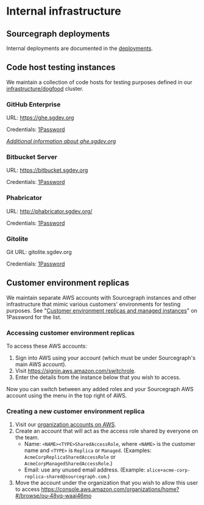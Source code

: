 # Internal infrastructure

## Sourcegraph deployments

Internal deployments are documented in the [deployments](../deployments.md).

## Code host testing instances

We maintain a collection of code hosts for testing purposes defined in our [infrastructure/dogfood](https://github.com/sourcegraph/infrastructure/tree/main/dogfood/kubernetes/tooling) cluster.

### GitHub Enterprise

URL: https://ghe.sgdev.org

Credentials: [1Password](https://my.1password.com/vaults/dnrhbauihkhjs5ag6vszsme45a/allitems/bw4nttlfqve3rc6xqzbqq7l7pm)

_[Additional information about ghe.sgdev.org](github_enterprise_testing_instance.md)_

### Bitbucket Server

URL: https://bitbucket.sgdev.org

Credentials: [1Password](https://my.1password.com/vaults/dnrhbauihkhjs5ag6vszsme45a/allitems/6owvzrgxfva3hn5jxe2253qbwi)

### Phabricator

URL: http://phabricator.sgdev.org/

Credentials: [1Password](https://my.1password.com/vaults/dnrhbauihkhjs5ag6vszsme45a/allitems/bmanarlwknhl5p635wkgxfyd2i)

### Gitolite

Git URL: gitolite.sgdev.org

Credentials: [1Password](https://my.1password.com/vaults/dnrhbauihkhjs5ag6vszsme45a/allitems/i5bm6syw45w2c33cvfrrlt4fhu)

## Customer environment replicas

We maintain separate AWS accounts with Sourcegraph instances and other infrastructure that mimic various customers' environments for testing purposes. See "[Customer environment replicas and managed instances](https://my.1password.com/vaults/dnrhbauihkhjs5ag6vszsme45a/003/ctqvj7zcmdiujmfh2mxzffdlym)" on 1Password for the list.

### Accessing customer environment replicas

To access these AWS accounts:

1. Sign into AWS using your account (which must be under Sourcegraph's main AWS account).
1. Visit https://signin.aws.amazon.com/switchrole.
1. Enter the details from the instance below that you wish to access.

Now you can switch between any added roles and your Sourcegraph AWS account using the menu in the top right of AWS.

### Creating a new customer environment replica

1. Visit our [organization accounts on AWS](https://console.aws.amazon.com/organizations/home?#/accounts).
1. Create an account that will act as the access role shared by everyone on the team.
   - Name: `<NAME><TYPE>SharedAccessRole`, where `<NAME>` is the customer name and `<TYPE>` is `Replica` or `Managed`. (Examples: `AcmeCorpReplicaSharedAccessRole` or `AcmeCorpManagedSharedAccessRole`.)
   - Email: use any unused email address. (Example: `alice+acme-corp-replica-shared@sourcegraph.com`.)
1. Move the account under the organization that you wish to allow this user to access https://console.aws.amazon.com/organizations/home?#/browse/ou-48vq-waaj46mo
